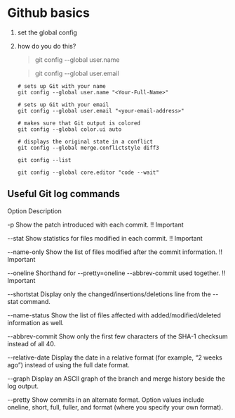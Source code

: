 # Github basics

1. set the global config
2. how do you do this?

   > git config --global user.name

   > git config --global user.email

   ```
   # sets up Git with your name
   git config --global user.name "<Your-Full-Name>"
   
   # sets up Git with your email
   git config --global user.email "<your-email-address>"
   
   # makes sure that Git output is colored
   git config --global color.ui auto
   
   # displays the original state in a conflict
   git config --global merge.conflictstyle diff3
   
   git config --list

   git config --global core.editor "code --wait"

   ```

## Useful Git log commands

   Option   Description

-p             Show the patch introduced with each commit. !! Important

--stat         Show statistics for files modified in each commit. !! Important

--name-only    Show the list of files modified after the commit information. !! Important

--oneline         Shorthand for --pretty=oneline --abbrev-commit used together. !! Important

--shortstat    Display only the changed/insertions/deletions line from the --stat command.

--name-status  Show the list of files affected with added/modified/deleted information as well.

--abbrev-commit   Show only the first few characters of the SHA-1 checksum instead of all 40.

--relative-date   Display the date in a relative format (for example, “2 weeks ago”) instead of using the full date format.

--graph           Display an ASCII graph of the branch and merge history beside the log output.

--pretty          Show commits in an alternate format. Option values include oneline, short, full, fuller, and format (where you specify your own format).
